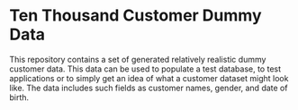 # Ten Thousand Customer Dummy Data
This repository contains a set of generated relatively realistic dummy customer data. This data can be used to populate a test database, to test applications or to simply get an idea of what a customer dataset might look like. The data includes such fields as customer names, gender, and date of birth.